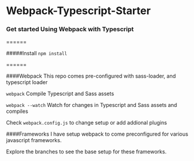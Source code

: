 # Webpack-Typescript-Starter
### Get started Using Webpack with Typescript
======

#####Install
`npm install`

======

####Webpack
This repo comes pre-configured with sass-loader, and typescript loader

`webpack` Compile Typescript and Sass assets

`webpack --watch` Watch for changes in Typescript and Sass assets and compiles

Check `webpack.config.js` to change setup or add addional plugins

####Frameworks
I have setup webpack to come preconfigured for various javascript frameworks.

Explore the branches to see the base setup for these frameworks.
